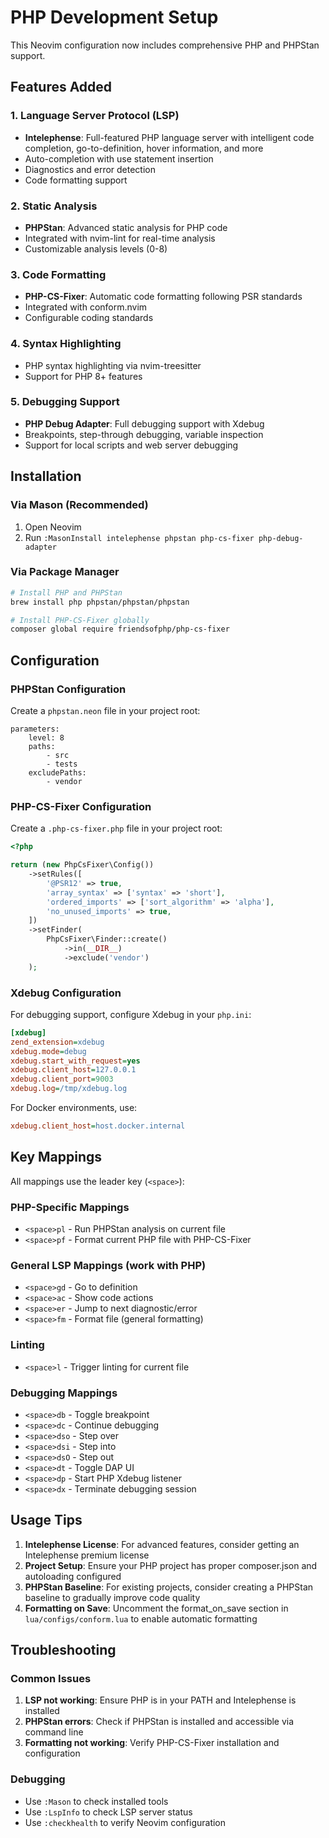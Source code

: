 # PHP Development Setup

This Neovim configuration now includes comprehensive PHP and PHPStan support.

## Features Added

### 1. Language Server Protocol (LSP)
- **Intelephense**: Full-featured PHP language server with intelligent code completion, go-to-definition, hover information, and more
- Auto-completion with use statement insertion
- Diagnostics and error detection
- Code formatting support

### 2. Static Analysis
- **PHPStan**: Advanced static analysis for PHP code
- Integrated with nvim-lint for real-time analysis
- Customizable analysis levels (0-8)

### 3. Code Formatting
- **PHP-CS-Fixer**: Automatic code formatting following PSR standards
- Integrated with conform.nvim
- Configurable coding standards

### 4. Syntax Highlighting
- PHP syntax highlighting via nvim-treesitter
- Support for PHP 8+ features

### 5. Debugging Support
- **PHP Debug Adapter**: Full debugging support with Xdebug
- Breakpoints, step-through debugging, variable inspection
- Support for local scripts and web server debugging

## Installation

### Via Mason (Recommended)
1. Open Neovim
2. Run `:MasonInstall intelephense phpstan php-cs-fixer php-debug-adapter`

### Via Package Manager
```bash
# Install PHP and PHPStan
brew install php phpstan/phpstan/phpstan

# Install PHP-CS-Fixer globally
composer global require friendsofphp/php-cs-fixer
```

## Configuration

### PHPStan Configuration
Create a `phpstan.neon` file in your project root:

```neon
parameters:
    level: 8
    paths:
        - src
        - tests
    excludePaths:
        - vendor
```

### PHP-CS-Fixer Configuration
Create a `.php-cs-fixer.php` file in your project root:

```php
<?php

return (new PhpCsFixer\Config())
    ->setRules([
        '@PSR12' => true,
        'array_syntax' => ['syntax' => 'short'],
        'ordered_imports' => ['sort_algorithm' => 'alpha'],
        'no_unused_imports' => true,
    ])
    ->setFinder(
        PhpCsFixer\Finder::create()
            ->in(__DIR__)
            ->exclude('vendor')
    );
```

### Xdebug Configuration
For debugging support, configure Xdebug in your `php.ini`:

```ini
[xdebug]
zend_extension=xdebug
xdebug.mode=debug
xdebug.start_with_request=yes
xdebug.client_host=127.0.0.1
xdebug.client_port=9003
xdebug.log=/tmp/xdebug.log
```

For Docker environments, use:
```ini
xdebug.client_host=host.docker.internal
```

## Key Mappings

All mappings use the leader key (`<space>`):

### PHP-Specific Mappings
- `<space>pl` - Run PHPStan analysis on current file
- `<space>pf` - Format current PHP file with PHP-CS-Fixer

### General LSP Mappings (work with PHP)
- `<space>gd` - Go to definition
- `<space>ac` - Show code actions
- `<space>er` - Jump to next diagnostic/error
- `<space>fm` - Format file (general formatting)

### Linting
- `<space>l` - Trigger linting for current file

### Debugging Mappings
- `<space>db` - Toggle breakpoint
- `<space>dc` - Continue debugging
- `<space>dso` - Step over
- `<space>dsi` - Step into
- `<space>dsO` - Step out
- `<space>dt` - Toggle DAP UI
- `<space>dp` - Start PHP Xdebug listener
- `<space>dx` - Terminate debugging session

## Usage Tips

1. **Intelephense License**: For advanced features, consider getting an Intelephense premium license
2. **Project Setup**: Ensure your PHP project has proper composer.json and autoloading configured
3. **PHPStan Baseline**: For existing projects, consider creating a PHPStan baseline to gradually improve code quality
4. **Formatting on Save**: Uncomment the format_on_save section in `lua/configs/conform.lua` to enable automatic formatting

## Troubleshooting

### Common Issues
1. **LSP not working**: Ensure PHP is in your PATH and Intelephense is installed
2. **PHPStan errors**: Check if PHPStan is installed and accessible via command line
3. **Formatting not working**: Verify PHP-CS-Fixer installation and configuration

### Debugging
- Use `:Mason` to check installed tools
- Use `:LspInfo` to check LSP server status
- Use `:checkhealth` to verify Neovim configuration
